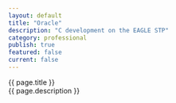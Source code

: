 ```yaml
---
layout: default
title: "Oracle"
description: "C development on the EAGLE STP"  
category: professional
publish: true
featured: false
current: false
---
```


{{ page.title }}  
{{ page.description }}  

